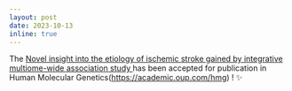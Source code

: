 ```yaml
---
layout: post
date: 2023-10-13 
inline: true
---
```


The [Novel insight into the etiology of ischemic stroke gained by integrative multiome-wide association study ](https://academic.oup.com/hmg/advance-article/doi/10.1093/hmg/ddad174/7308735) has been accepted for publication in Human Molecular Genetics(https://academic.oup.com/hmg) ! :sparkles:
